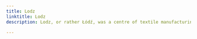 ```yaml
---
title: Lodz
linktitle: Lodz
description: Lodz, or rather Łódź, was a centre of textile manufacturing since the 19th century. It suffered massively with a deindustrialization of Europe in 1990s, but reinvented itself in the 21st century. My roots are from Łódź, my family then moved away, but I returned for my teen and early adult years.

---
```

